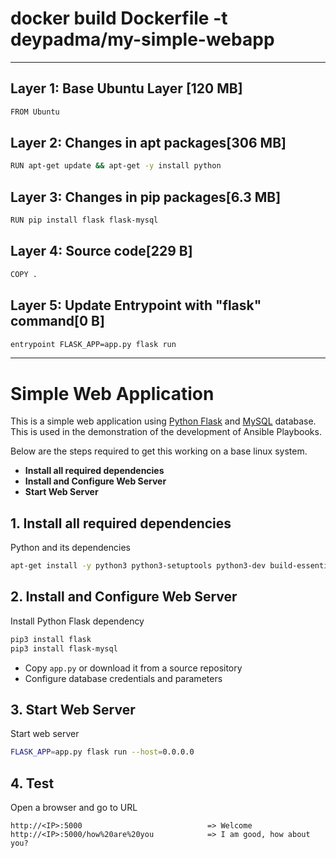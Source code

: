 # **docker build Dockerfile -t deypadma/my-simple-webapp**

---

## Layer 1: Base Ubuntu Layer [120 MB]

```bash
FROM Ubuntu
```

## Layer 2: Changes in apt packages[306 MB]
```bash
RUN apt-get update && apt-get -y install python
```

## Layer 3: Changes in pip packages[6.3 MB]
```bash
RUN pip install flask flask-mysql
```

## Layer 4: Source code[229 B]
```bash
COPY .
```

## Layer 5: Update Entrypoint with "flask" command[0 B]
```bash
entrypoint FLASK_APP=app.py flask run
```

---

# Simple Web Application

This is a simple web application using [Python Flask](http://flask.pocoo.org/) and [MySQL](https://www.mysql.com/) database. 
This is used in the demonstration of the development of Ansible Playbooks.
  
  Below are the steps required to get this working on a base linux system.
  
  - **Install all required dependencies**
  - **Install and Configure Web Server**
  - **Start Web Server**
   
## 1. Install all required dependencies
  
  Python and its dependencies
  ```bash
  apt-get install -y python3 python3-setuptools python3-dev build-essential python3-pip default-libmysqlclient-dev
  ```
   
## 2. Install and Configure Web Server

Install Python Flask dependency
```bash
pip3 install flask
pip3 install flask-mysql
```

- Copy `app.py` or download it from a source repository
- Configure database credentials and parameters 

## 3. Start Web Server

Start web server
```bash
FLASK_APP=app.py flask run --host=0.0.0.0
```

## 4. Test

Open a browser and go to URL
```
http://<IP>:5000                            => Welcome
http://<IP>:5000/how%20are%20you            => I am good, how about you?
```
